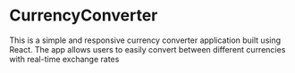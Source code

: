 # CurrencyConverter
This is a simple and responsive currency converter application built using React. The app allows users to easily convert between different currencies with real-time exchange rates

